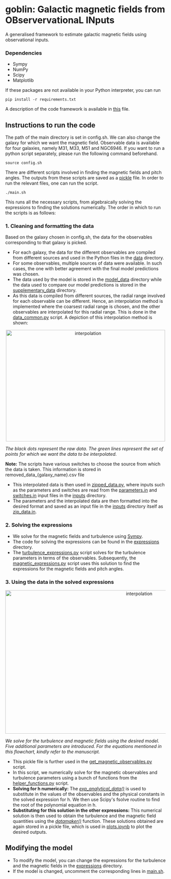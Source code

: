 # goblin: Galactic magnetic fields from OBservervationaL INputs
A generalised framework to estimate galactic magnetic fields using observational inputs.

### Dependencies
* Sympy
* NumPy
* Scipy
* Matplotlib

If these packages are not available in your Python interpreter, you can run
```
pip install -r requirements.txt
```
A description of the code framework is available in [this](framework.md) file.

## Instructions to run the code
The path of the main directory is set in config.sh. We can also change the galaxy for which we want the magnetic field. Observable data is available for four galaxies, namely M31, M33, M51 and NGC6946. If you want to run a python script separately, please run the following command beforehand.
```
source config.sh
```
There are different scripts involved in finding the magnetic fields and pitch angles. The outputs from these scripts are saved as a [pickle](https://docs.python.org/3/library/pickle.html) file. In order to run the relevant files, one can run the script.
```
./main.sh
```
This runs all the necessary scripts, from algebraically solving the expressions to finding the solutions numerically. The order in which to run the scripts is as follows:
### 1. Cleaning and formatting the data
Based on the galaxy chosen in config.sh, the data for the observables corresponding to that galaxy is picked. 
* For each galaxy, the data for the different observables are compiled from different sources and used in the Python files in the [data](data) directory.
* For some observables, multiple sources of data were available. In such cases, the one with better agreement with the final model predictions was chosen.
* The data used by the model is stored in the [model_data](data/model_data) directory while the data used to compare our model predictions is stored in the [supplementary_data](data/supplementary_data) directory.
*  As this data is compiled from different sources, the radial range involved for each observable can be different. Hence, an interpolation method is implemented where the coarsest radial range is chosen, and the other observables are interpolated for this radial range. This is done in the [data_common.py](data/data_common.py) script. A depiction of this interpolation method is shown:
<p align="center">
<img src = "https://github.com/Rnazx/MSc.-Thesis/assets/42196798/edec171d-9f47-4877-b9ec-7e1c19892d9c" width ="500" height = "350" alt = "interpolation" />

<em align="center">The black dots represent the raw data. The green lines represent the set of points for which we want the data to be interpolated.</em>
</p>

**Note:** The scripts have various switches to choose the source from which the data is taken. This information is stored in removed_data_{galaxy_name}.csv file

* This interpolated data is then used in [zipped_data.py](zipped_data.py), where inputs such as the parameters and switches are read from the [parameters.in](inputs/parameters.in) and [switches.in](inputs/switches.in) input files in the [inputs](inputs) directory.
* The parameters and the interpolated data are then formatted into the desired format and saved as an input file in the [inputs](inputs) directory itself as [zip_data.in](inputs/zip_data.in).
  
### 2. Solving the expressions

* We solve for the magnetic fields and turbulence using [Sympy](https://www.sympy.org/en/index.html).
* The code for solving the expressions can be found in the [expressions](expressions) directory.
* The [turbulence_expressions.py](expressions/turbulence_expressions.py) script solves for the turbulence parameters in terms of the observables. Subsequently, the [magnetic_expressions.py](expressions/magnetic_expressions.py) script uses this solution to find the expressions for the magnetic fields and pitch angles.



### 3. Using the data in the solved expressions
<p align="center">
<img src = "https://github.com/Rnazx/goblin/assets/42196798/c2c965fc-29b2-457b-a151-89e1b0778403" width ="825" height = "450" alt = "interpolation" />

<em align="center"> We solve for the turbulence and magnetic fields using the desired model. Five additional parameters are introduced. For the equations mentioned in this flowchart, kindly refer to the manuscript.</em>
</p>

* This pickle file is further used in the [get_magnetic_observables.py](get_magnetic_observables.py) script.
* In this script, we numerically solve for the magnetic observables and turbulence parameters using a bunch of functions from the [helper_functions.py](helper_functions.py) script.
* **Solving for h numerically:** The [_exp_analytical_data()_](helper_functions.py#L82) is used to substitute in the values of the observables and the physical constants in the solved expression for h. We then use Scipy's fsolve routine to find the root of the polynomial equation in h. 
* **Substituting for this solution in the other expressions:** This numerical solution is then used to obtain the turbulence and the magnetic field quantities using the [_datamaker()_](helper_functions.py#L94) function.
These solutions obtained are again stored in a pickle file, which is used in [plots.ipynb](plots.ipynb) to plot the desired outputs.

## Modifying the model
* To modify the model, you can change the expressions for the turbulence and the magnetic fields in the [expressions](/expressions) directory.
* If the model is changed, uncomment the corresponding lines in [main.sh](main.sh).



